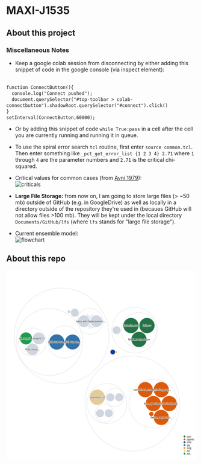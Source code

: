 # MAXI-J1535
## About this project

### Miscellaneous Notes
* Keep a google colab session from disconnecting by either adding this snippet of code in the google console (via inspect element): 

<pre><code> 
function ConnectButton(){
  console.log("Connect pushed"); 
  document.querySelector("#top-toolbar > colab-connectbutton").shadowRoot.querySelector("#connect").click() 
}
setInterval(ConnectButton,60000);
</code></pre> 

* Or by adding this snippet of code ```while True:pass``` in a cell after the cell you are currently running and running it in queue. 

* To use the spiral error search ```tcl``` routine, first enter ```source common.tcl```. Then enter something like ```_pct_get_error_list {1 2 3 4} 2.71``` where `1` through `4` are the parameter numbers and `2.71` is the critical chi-squared. 

* Critical values for common cases (from [Avni 1979](https://ui.adsabs.harvard.edu/abs/1976ApJ...210..642A/abstract)):  
![criticals](https://raw.githubusercontent.com/thissop/MAXI-J1535/71aa197c8c195a133ed05c4321c03622db93d3d1/documentation/images/avni_criticals.png?token=AQN5JTZ4SQL5IP5LZYJC7I3BUZRIA)

* **Large File Storage:** from now on, I am going to store large files (> ~50 mb) outside of GitHub (e.g. in GoogleDrive) as well as locally in a directory outside of the repository they're used in (becaues GitHub will not allow files >100 mb). They will be kept under the local directory ```Documents/GitHub/lfs``` (where ```lfs``` stands for "large file storage"). 

* Current ensemble model:  
![flowchart]()

## About this repo
![Visualization of this repo](./diagram.svg)

